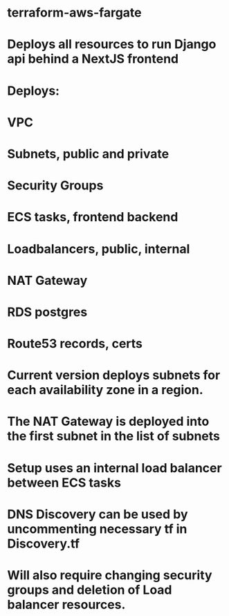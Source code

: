 # terraform-aws-fargate

# Deploys all resources to run Django api behind a NextJS frontend

# Deploys:
# VPC
# Subnets, public and private
# Security Groups
# ECS tasks, frontend backend
# Loadbalancers, public, internal
# NAT Gateway
# RDS postgres
# Route53 records, certs

# Current version deploys subnets for each availability zone in a region.
# The NAT Gateway is deployed into the first subnet in the list of subnets

# Setup uses an internal load balancer between ECS tasks
# DNS Discovery can be used by uncommenting necessary tf in Discovery.tf
# Will also require changing security groups and deletion of Load balancer resources.
